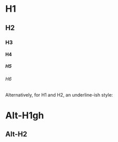 # H1
## H2
### H3
#### H4
##### H5
###### H6

Alternatively, for H1 and H2, an underline-ish style:

Alt-H1gh
======

Alt-H2
------
